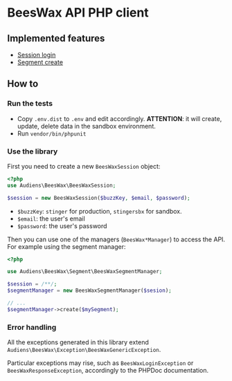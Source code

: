# BeesWax API PHP client

## Implemented features

- [Session login](https://docs.beeswax.com/docs/authentication)
- [Segment create](https://docs.beeswax.com/docs/segment-1)

## How to

### Run the tests

- Copy `.env.dist` to `.env` and edit accordingly. **ATTENTION**: it will create, update, delete data in the sandbox environment.
- Run `vendor/bin/phpunit`

### Use the library

First you need to create a new `BeesWaxSession` object:

```php
<?php
use Audiens\BeesWax\BeesWaxSession;

$session = new BeesWaxSession($buzzKey, $email, $password);
```

- `$buzzKey`: `stinger` for production, `stingersbx` for sandbox.
- `$email`: the user's email
- `$password`: the user's password

Then you can use one of the managers (`BeesWax*Manager`) to access the API. For example using the segment manager:

```php
<?php

use Audiens\BeesWax\Segment\BeesWaxSegmentManager;

$session = /**/;
$segmentManager = new BeesWaxSegmentManager($sesion);

// ...
$segmentManager->create($mySegment);
```

### Error handling

All the exceptions generated in this library extend `Audiens\BeesWax\Exception\BeesWaxGenericException`.

Particular exceptions may rise, such as `BeesWaxLoginException` or `BeesWaxResponseException`, accordingly to the PHPDoc
documentation.
